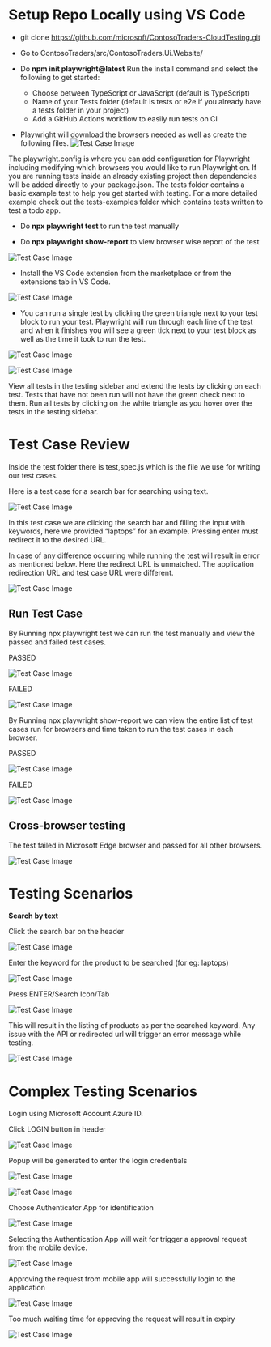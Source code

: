 # Setup Repo Locally using VS Code
- git clone https://github.com/microsoft/ContosoTraders-CloudTesting.git

- Go to ContosoTraders/src/ContosoTraders.Ui.Website/

- Do **npm init playwright@latest**
   Run the install command and select the following to get started:
   - Choose between TypeScript or JavaScript (default is TypeScript)
   - Name of your Tests folder (default is tests or e2e if you already have a tests folder in your project)
   - Add a GitHub Actions workflow to easily run tests on CI


- Playwright will download the browsers needed as well as create the following files.
![Test Case Image](./media/1.png)

The playwright.config is where you can add configuration for Playwright including modifying which browsers you would like to run Playwright on. If you are running tests inside an already existing project then dependencies will be added directly to your package.json.
The tests folder contains a basic example test to help you get started with testing. For a more detailed example check out the tests-examples folder which contains tests written to test a todo app.

- Do **npx playwright test** to run the test manually

- Do **npx playwright show-report** to view browser wise report of the test

![Test Case Image](./media/2.png)

- Install the VS Code extension from the marketplace or from the extensions tab in VS Code.

![Test Case Image](./media/3.png)

- You can run a single test by clicking the green triangle next to your test block to run your test. Playwright will run through each line of the test and when it finishes you will see a green tick next to your test block as well as the time it took to run the test.

![Test Case Image](./media/4.png)

![Test Case Image](./media/5.png)

View all tests in the testing sidebar and extend the tests by clicking on each test. Tests that have not been run will not have the green check next to them. Run all tests by clicking on the white triangle as you hover over the tests in the testing sidebar.

# Test Case Review

Inside the test folder there is test,spec.js which is the file we use for writing our test cases.

Here is a test case for a search bar for searching using text. 

![Test Case Image](./media/6.png)

In this test case we are clicking the search bar and filling the input with keywords, here we provided “laptops” for an example. Pressing enter must redirect it to the desired URL.

In case of any difference occurring while running the test will result in error as mentioned below. Here the redirect URL is unmatched. The application redirection URL and test case URL were different.

![Test Case Image](./media/7.png)

## Run Test Case

By Running npx playwright test we can run the test manually and view the passed and failed test cases.

PASSED

![Test Case Image](./media/8.png)

FAILED

![Test Case Image](./media/9.png)

By Running npx playwright show-report we can view the entire list of test cases run for browsers and time taken to run the test cases in each browser.

PASSED

![Test Case Image](./media/10.png)

FAILED

![Test Case Image](./media/11.png)

## Cross-browser testing

The test failed in Microsoft Edge browser and passed for all other browsers.

![Test Case Image](./media/12.png)



# Testing Scenarios

**Search by text**

Click the search bar on the header

![Test Case Image](./media/13.png)


Enter the keyword for the product to be searched (for eg: laptops)

![Test Case Image](./media/14.png)




Press ENTER/Search Icon/Tab

![Test Case Image](./media/15.png)

This will result in the listing of products as per the searched keyword.
Any issue with the API or redirected url will trigger an error message while testing.

![Test Case Image](./media/16.png)

# Complex Testing Scenarios

Login using Microsoft Account Azure ID.

Click LOGIN button in header

![Test Case Image](./media/18.png)


Popup will be generated to enter the login credentials

![Test Case Image](./media/19.png)

![Test Case Image](./media/20.png)


Choose Authenticator App for identification

![Test Case Image](./media/21.png)






Selecting the Authentication App will wait for trigger a approval request from the mobile device. 

![Test Case Image](./media/22.png)


Approving the request from mobile app will successfully login to the application

![Test Case Image](./media/23.png)






Too much waiting time for approving the request will result in expiry

![Test Case Image](./media/24.png)
